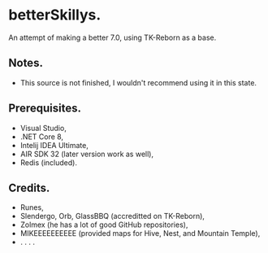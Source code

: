 # betterSkillys.
An attempt of making a better 7.0, using TK-Reborn as a base.

## Notes.
- This source is not finished, I wouldn't recommend using it in this state.

## Prerequisites.
- Visual Studio,
- .NET Core 8,
- Intelij IDEA Ultimate,
- AIR SDK 32 (later version work as well),
- Redis (included).

## Credits.
- Runes,
- Slendergo, Orb, GlassBBQ (accreditted on TK-Reborn),
- Zolmex (he has a lot of good GitHub repositories),
- MIKEEEEEEEEEE (provided maps for Hive, Nest, and Mountain Temple),
- . . . .
